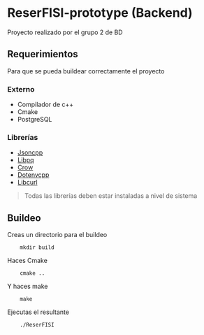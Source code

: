 # ReserFISI-prototype (Backend)

Proyecto realizado por el grupo 2 de BD

## Requerimientos

Para que se pueda buildear correctamente el proyecto

### Externo

- Compilador de c++
- Cmake
- PostgreSQL

### Librerías

- [Jsoncpp](https://github.com/open-source-parsers/jsoncpp)
- [Libpq](https://www.postgresql.org/download/) 
- [Crow](https://crowcpp.org/master/)
- [Dotenvcpp](https://github.com/laserpants/dotenv-cpp)
- [Libcurl](https://curl.se/download.html)

> Todas las librerías deben estar instaladas a nivel de sistema

## Buildeo


Creas un directorio para el buildeo

~~~
    mkdir build
~~~

Haces Cmake

~~~
    cmake ..
~~~

Y haces make

~~~
    make
~~~

Ejecutas el resultante
~~~
    ./ReserFISI
~~~